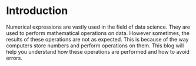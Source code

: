 # Introduction

Numerical expressions are vastly used in the field of data science. They are used to perform mathematical operations on data. However sometimes, the results of these operations are not as expected. This is because of the way computers store numbers and perform operations on them. This blog will help you understand how these operations are performed and how to avoid errors.